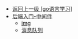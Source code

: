 - [返回上一级 [go语言学习]](go语言学习/)
- [后端入门-中间件](go语言学习/后端入门-中间件/)
  - [img](go语言学习/后端入门-中间件/img/)
  - [消息队列](go语言学习/后端入门-中间件/消息队列.md)
